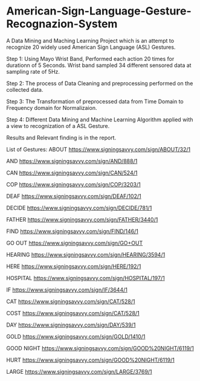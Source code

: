 # American-Sign-Language-Gesture-Recognazion-System

A Data Mining and Maching Learning Project which is an attempt to recognize 20 widely used American Sign Language (ASL) Gestures.

Step 1: 
Using Mayo Wrist Band, Performed each action 20 times for durationn of 5 Seconds. Wrist band sampled 34 different sensored data at sampling rate of 5Hz.

Step 2:
The process of Data Cleaning and preprocessing performed on the collected data.

Step 3: 
The Transformation of preprocessed data from Time Domain to Frequency domain for Normalizaion.

Step 4: 
Different Data Mining and Machine Learning Algorithm applied with a view to recognization of a ASL Gesture.

Results and Relevant finding is in the report.

List of Gestures:
ABOUT		https://www.signingsavvy.com/sign/ABOUT/32/1

AND		https://www.signingsavvy.com/sign/AND/888/1

CAN		https://www.signingsavvy.com/sign/CAN/524/1

COP		https://www.signingsavvy.com/sign/COP/3203/1

DEAF		https://www.signingsavvy.com/sign/DEAF/102/1

DECIDE		https://www.signingsavvy.com/sign/DECIDE/781/1

FATHER		https://www.signingsavvy.com/sign/FATHER/3440/1

FIND		https://www.signingsavvy.com/sign/FIND/146/1

GO OUT	https://www.signingsavvy.com/sign/GO+OUT

HEARING	https://www.signingsavvy.com/sign/HEARING/3594/1

HERE		https://www.signingsavvy.com/sign/HERE/192/1

HOSPITAL	https://www.signingsavvy.com/sign/HOSPITAL/197/1

IF		https://www.signingsavvy.com/sign/IF/3644/1

CAT		https://www.signingsavvy.com/sign/CAT/528/1

COST		https://www.signingsavvy.com/sign/CAT/528/1

DAY		https://www.signingsavvy.com/sign/DAY/539/1

GOLD		https://www.signingsavvy.com/sign/GOLD/1410/1

GOOD NIGHT	https://www.signingsavvy.com/sign/GOOD%20NIGHT/6119/1

HURT		https://www.signingsavvy.com/sign/GOOD%20NIGHT/6119/1

LARGE		https://www.signingsavvy.com/sign/LARGE/3769/1

